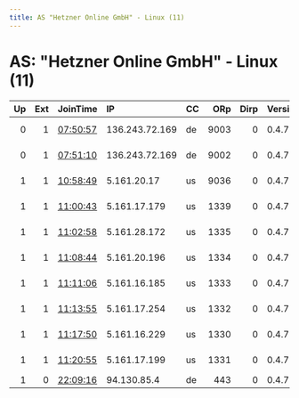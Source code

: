 ```yaml
---
title: AS "Hetzner Online GmbH" - Linux (11)
---
```


# AS: "Hetzner Online GmbH" - Linux (11)

|   Up |   Ext | JoinTime                                                                                              | IP             | CC   |   ORp |   Dirp | Version   | Contact                   | Nickname    |   eFamMembers |
|-----:|------:|:------------------------------------------------------------------------------------------------------|:---------------|:-----|------:|-------:|:----------|:--------------------------|:------------|--------------:|
|    0 |     1 | [07:50:57](https://nusenu.github.io/OrNetStats/w/relay/158230E118A6AD0358117A246E209FDFA51F489D.html) | 136.243.72.169 | de   |  9003 |      0 | 0.4.7.13  | tor-relay-contact1337@usu | uhqnode635  |             1 |
|    0 |     1 | [07:51:10](https://nusenu.github.io/OrNetStats/w/relay/D01F1AE1F86CA56AF429519DC1D08EF38096BAD0.html) | 136.243.72.169 | de   |  9002 |      0 | 0.4.7.13  | tor-relay-contact1337@usu | uhqnode8495 |             1 |
|    1 |     1 | [10:58:49](https://nusenu.github.io/OrNetStats/w/relay/42F746DE968C4C4EF97D175CF0BB21C130BC0E96.html) | 5.161.20.17    | us   |  9036 |      0 | 0.4.7.13  | tor-relay-contact1337@usu | uhqnode3    |             1 |
|    1 |     1 | [11:00:43](https://nusenu.github.io/OrNetStats/w/relay/A879E60F4E215197938EF9045912ADE138A0642D.html) | 5.161.17.179   | us   |  1339 |      0 | 0.4.7.13  | tor-relay-contact1337@usu | uhqnode3    |             1 |
|    1 |     1 | [11:02:58](https://nusenu.github.io/OrNetStats/w/relay/09608E5DDED438B7E86044D5350B3FF0F42EE831.html) | 5.161.28.172   | us   |  1335 |      0 | 0.4.7.13  | tor-relay-contact1337@usu | uhqnode3    |             1 |
|    1 |     1 | [11:08:44](https://nusenu.github.io/OrNetStats/w/relay/A4BB8350D5045F4832D4670765BB4918F12505F8.html) | 5.161.20.196   | us   |  1334 |      0 | 0.4.7.13  | tor-relay-contact1337@usu | uhqnode3    |             1 |
|    1 |     1 | [11:11:06](https://nusenu.github.io/OrNetStats/w/relay/14B45242C0F0847CC0045454AF1CF8FC05C52B87.html) | 5.161.16.185   | us   |  1333 |      0 | 0.4.7.13  | tor-relay-contact1337@usu | uhqnode3    |             1 |
|    1 |     1 | [11:13:55](https://nusenu.github.io/OrNetStats/w/relay/FE1B74086E13E1FD6942AF1AB2D41EE1A6795092.html) | 5.161.17.254   | us   |  1332 |      0 | 0.4.7.13  | tor-relay-contact1337@usu | uhqnode3    |             1 |
|    1 |     1 | [11:17:50](https://nusenu.github.io/OrNetStats/w/relay/CD4DA188273680DA5EEDEC734BB56E679FDBF59D.html) | 5.161.16.229   | us   |  1330 |      0 | 0.4.7.13  | tor-relay-contact1337@usu | uhqnode3    |             1 |
|    1 |     1 | [11:20:55](https://nusenu.github.io/OrNetStats/w/relay/9E341A5D3B6ED1FC05E808F0CD34FFCBCEF48843.html) | 5.161.17.199   | us   |  1331 |      0 | 0.4.7.13  | tor-relay-contact1337@usu | uhqnode3    |             1 |
|    1 |     0 | [22:09:16](https://nusenu.github.io/OrNetStats/w/relay/0277985965D361480F51B611E10CA51ADD8300A3.html) | 94.130.85.4    | de   |   443 |      0 | 0.4.7.13  | relay@kill.to             | 3vu01       |             1 |
